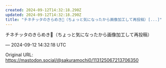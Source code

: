 ```yaml
---
created: 2024-09-12T14:32:18.290Z
updated: 2024-09-12T14:32:18.290Z
title: "チネチッタのきらめき🌈（ちょっと気になったから画像加工して再投稿）[...]"
---
```


<p>チネチッタのきらめき🌈（ちょっと気になったから画像加工して再投稿）</p>

&mdash; 2024-09-12 14:32:18 UTC

Original URL: https://mastodon.social/@sakuramochi0/113125067213706350
